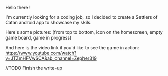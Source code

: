 Hello there!

I'm currently looking for a coding job, so I decided to create a Settlers of Catan android app to showcase my skils. 

Here's some pictures: (from top to bottom, icon on the homescreen, empty game board, game in progress)



And here is the video link if you'd like to see the game in action: https://www.youtube.com/watch?v=JTZmHFVwSCA&ab_channel=Zepher319



//TODO Finish the write-up
